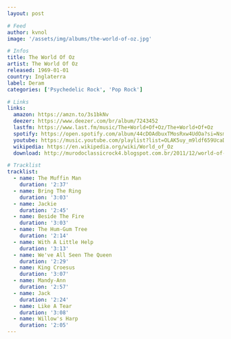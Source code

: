 ```yaml
---
layout: post

# Feed
author: kvnol
image: '/assets/img/albums/the-world-of-oz.jpg'

# Infos
title: The World Of Oz
artist: The World Of Oz
released: 1969-01-01
country: Inglaterra
label: Deram
categories: ['Psychedelic Rock', 'Pop Rock']

# Links
links:
  amazon: https://amzn.to/3s1bkNv
  deezer: https://www.deezer.com/br/album/7243452
  lastfm: https://www.last.fm/music/The+World+Of+Oz/The+World+Of+Oz
  spotify: https://open.spotify.com/album/44cDOAdbuxTMosRxw4UdOa?si=NsmBa2h2Sx6II-FXBOWFiQ
  youtube: https://music.youtube.com/playlist?list=OLAK5uy_m9ldf659UcaDslP3ZhWAn8GYGspA2FYjI
  wikipedia: https://en.wikipedia.org/wiki/World_of_Oz
  download: http://murodoclassicrock4.blogspot.com.br/2011/12/world-of-oz-1969.html

# Tracklist
tracklist:
  - name: The Muffin Man
    duration: '2:37'
  - name: Bring The Ring
    duration: '3:03'
  - name: Jackie
    duration: '2:45'
  - name: Beside The Fire
    duration: '3:03'
  - name: The Hum-Gum Tree
    duration: '2:14'
  - name: With A Little Help
    duration: '3:13'
  - name: We've All Seen The Queen
    duration: '2:29'
  - name: King Croesus
    duration: '3:07'
  - name: Mandy-Ann
    duration: '2:57'
  - name: Jack
    duration: '2:24'
  - name: Like A Tear
    duration: '3:08'
  - name: Willow's Harp
    duration: '2:05'
---
```

